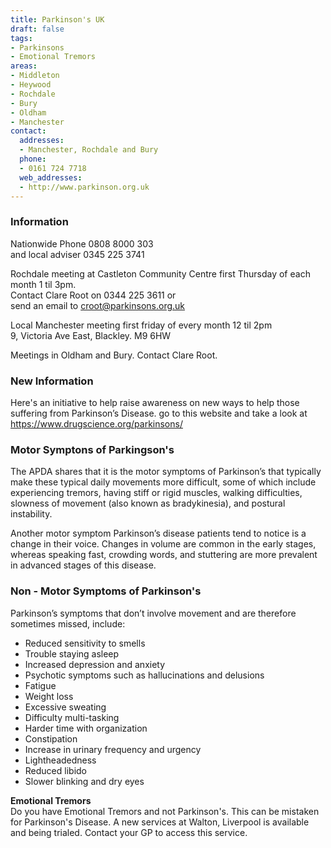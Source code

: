 ```yaml
---
title: Parkinson's UK
draft: false
tags:
- Parkinsons
- Emotional Tremors
areas:
- Middleton
- Heywood
- Rochdale
- Bury
- Oldham
- Manchester
contact:
  addresses:
  - Manchester, Rochdale and Bury
  phone:
  - 0161 724 7718
  web_addresses:
  - http://www.parkinson.org.uk
---
```


### Information
Nationwide Phone 0808 8000 303  
and local adviser  0345 225 3741

Rochdale meeting at Castleton Community Centre first Thursday of each month  1 til 3pm.  
Contact Clare Root on 0344 225 3611 or  
send an email to croot@parkinsons.org.uk

Local Manchester meeting first friday of every month 12 til 2pm  
9, Victoria Ave East, Blackley.  M9 6HW

Meetings in Oldham and Bury. Contact Clare Root.

### New Information
 Here's an initiative to help raise awareness on new ways to help those suffering from Parkinson’s Disease.
  go to this website and take a look at 
  https://www.drugscience.org/parkinsons/

### Motor Symptons of Parkingson's
  The APDA shares that it is the motor symptoms of Parkinson’s that typically make these typical daily movements more difficult, some of which include experiencing tremors, having stiff or rigid muscles, walking difficulties, slowness of movement (also known as bradykinesia), and postural instability.

Another motor symptom Parkinson’s disease patients tend to notice is a change in their voice. Changes in volume are common in the early stages, whereas speaking fast, crowding words, and stuttering are more prevalent in advanced stages of this disease.

### Non - Motor Symptoms of Parkinson's

Parkinson’s symptoms that don’t involve movement and are therefore sometimes missed, include:

- Reduced sensitivity to smells
- Trouble staying asleep
- Increased depression and anxiety
- Psychotic symptoms such as hallucinations and delusions
- Fatigue
- Weight loss
- Excessive sweating
- Difficulty multi-tasking
- Harder time with organization
- Constipation
- Increase in urinary frequency and urgency
- Lightheadedness
- Reduced libido
- Slower blinking and dry eyes

**Emotional Tremors**   
Do you have Emotional Tremors and not Parkinson's.
This can be mistaken for Parkinson's Disease.
A new services at Walton, Liverpool is available and being trialed. Contact your GP to access this service.

